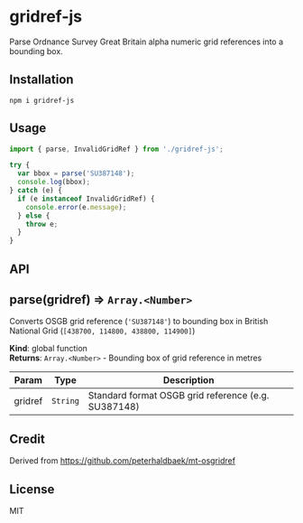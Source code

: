 # gridref-js

Parse Ordnance Survey Great Britain alpha numeric grid references into a bounding box.

## Installation

```shell
npm i gridref-js
```

## Usage

```javascript
import { parse, InvalidGridRef } from './gridref-js';

try {
  var bbox = parse('SU387148');
  console.log(bbox);
} catch (e) {
  if (e instanceof InvalidGridRef) {
    console.error(e.message);
  } else {
    throw e;
  }
}
```

## API

<!-- API START -->
<a name="parse"></a>

## parse(gridref) ⇒ <code>Array.&lt;Number&gt;</code>
Converts OSGB grid reference (`'SU387148'`) to bounding box in
British National Grid (`[438700, 114800, 438800, 114900]`)

**Kind**: global function  
**Returns**: <code>Array.&lt;Number&gt;</code> - Bounding box of grid reference in metres  

| Param | Type | Description |
| --- | --- | --- |
| gridref | <code>String</code> | Standard format OSGB grid reference (e.g. SU387148) |
<!-- API END -->

## Credit

Derived from https://github.com/peterhaldbaek/mt-osgridref

## License

MIT
